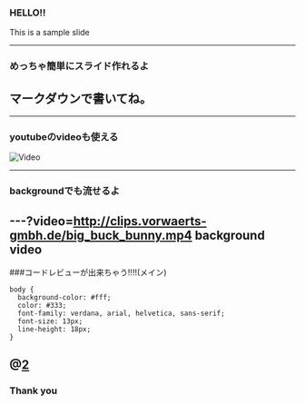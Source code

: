 ### HELLO!!

This is a sample slide

---
### めっちゃ簡単にスライド作れるよ
## マークダウンで書いてね。

---

### youtubeのvideoも使える

![Video](https://www.youtube.com/embed/mkiDkkdGGAQ)

---

### backgroundでも流せるよ
---?video=http://clips.vorwaerts-gmbh.de/big_buck_bunny.mp4
background video
---
###コードレビューが出来ちゃう!!!!(メイン)
```
body {
  background-color: #fff;
  color: #333;
  font-family: verdana, arial, helvetica, sans-serif;
  font-size: 13px;
  line-height: 18px;
}
```
@[2](なんかちゃうで)
---

### Thank you
